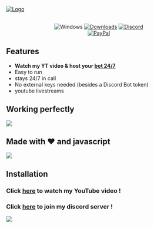 [![Logo](https://github.com/mrmotchy/stuff/blob/main/mr.motchy%20(3).gif?raw=true)](https://dsc.gg/dst74)

<div align="center">

<br>![Windows](https://github.com/danielkrupinski/Osiris/workflows/Windows/badge.svg?branch=master&event=push)
[![Downloads](https://img.shields.io/github/downloads/jagrosh/MusicBot/total.svg)](https://discord.gg/9ZrzNkzeN4)
[![Discord](https://discordapp.com/api/guilds/147698382092238848/widget.png)](https://dsc.gg/dst74)<br>
[![PayPal](https://img.shields.io/badge/donate-PayPal-104098.svg?style=plastic&logo=PayPal)](https://paypal.me/mrmotchy)

</div>

## Features
  * **Watch my YT video & host your [bot 24/7](https://dsc.gg/dst74)**
  * Easy to run
  * stays 24/7 in call
  * No external keys needed (besides a Discord Bot token)
  * youtube livestreams

## Working perfectly

![](https://github.com/mrmotchy/stuff/blob/main/Unb34343enannt.PNG?raw=true)
  
  
## Made with ❤️ and javascript

![](https://github.com/mrmotchy/stuff/blob/main/Unbe4433nannt.PNG?raw=true)

## Installation


 ### Click [here](https://www.youtube.com/channel/UCmkPzf-eAJsiuCh-5kz4Abw) to watch my YouTube video !


 ### Click [here](https://dsc.gg/dst74) to join my discord server !

![](https://raw.githubusercontent.com/mrmotchy/stuff/main/mr.motchy.gif)
